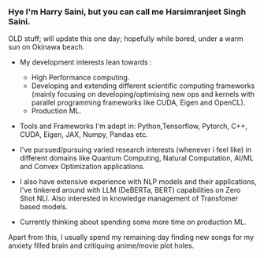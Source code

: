 
### Hye I'm Harry Saini, but you can call me Harsimranjeet Singh Saini.

OLD stuff; will update this one day; hopefully while bored, under a warm sun on Okinawa beach.

- My development interests lean towards :
  - High Performance computing. 
  - Developing and extending different scientific computing frameworks (mainly focusing on developing/optimising new ops and kernels with parallel programming frameworks like CUDA, Eigen and OpenCL).
  - Production ML.

- Tools and Frameworks I'm adept in: Python,Tensorflow, Pytorch, C++, CUDA, Eigen, JAX, Numpy, Pandas etc. 

- I've pursued/pursuing varied research interests (whenever i feel like) in different domains like Quantum Computing, Natural Computation, AI/ML and Convex Optimization applications.

- I also have extensive experience with NLP models and their applications, I've tinkered around with LLM (DeBERTa, BERT) capabilities on Zero Shot NLI. Also interested in knowledge management of Transfomer based models. 

- Currently thinking about spending some more time on production ML.

Apart from this, I usually spend my remaining day finding new songs for my anxiety filled brain and critiquing anime/movie plot holes.

